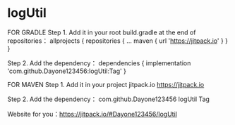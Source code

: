 # logUtil
FOR GRADLE
Step 1. Add it in your root build.gradle at the end of repositories：
   	allprojects {
		repositories {
			...
			maven { url 'https://jitpack.io' }
		}
	}

Step 2. Add the dependency：
	dependencies {
	        implementation 'com.github.Dayone123456:logUtil:Tag'
	}

FOR MAVEN
Step 1. Add it in your project
	<repositories>
		<repository>
		    <id>jitpack.io</id>
		    <url>https://jitpack.io</url>
		</repository>
	</repositories>

Step 2. Add the dependency：
	<dependency>
	    <groupId>com.github.Dayone123456</groupId>
	    <artifactId>logUtil</artifactId>
	    <version>Tag</version>
	</dependency>

Website for you：https://jitpack.io/#Dayone123456/logUtil

